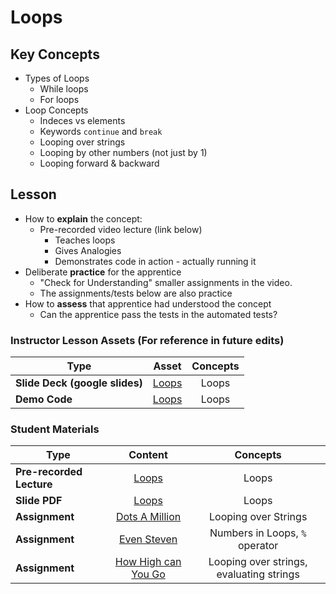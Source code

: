 # Loops

## Key Concepts
- Types of Loops
  - While loops
  - For loops
- Loop Concepts
  - Indeces vs elements
  - Keywords `continue` and `break`
  - Looping over strings
  - Looping by other numbers (not just by 1)
  - Looping forward & backward


## Lesson
- How to **explain** the concept:
  - Pre-recorded video lecture (link below)
    - Teaches loops
    - Gives Analogies
    - Demonstrates code in action - actually running it
- Deliberate **practice** for the apprentice
  - "Check for Understanding" smaller assignments in the video.
  - The assignments/tests below are also practice
- How to **assess** that apprentice had understood the concept
  - Can the apprentice pass the tests in the automated tests?

### Instructor Lesson Assets (For reference in future edits)

| Type                        | Asset                               | Concepts  |
| --------------------------- |:----------------------------------: | :-----:|
| **Slide Deck (google slides)**   | [Loops](https://docs.google.com/presentation/d/1lIMgcqskBNY-Gc2Qeg-__Qyv58ZJXwYQAI8ajrs7btE/edit?usp=sharing) |    Loops     |
| **Demo Code**   | [Loops](demo.js) |    Loops     |


### Student Materials

| Type                        | Content                               | Concepts |
| --------------------------- |:----------------------------------: | :-----:|
| **Pre-recorded Lecture**   | [Loops](https://youtu.be/O6GD-rKLYSY) |    Loops     |
| **Slide PDF**   | [Loops](loops.pdf) |    Loops     |
| **Assignment**   | [Dots A Million](https://jsbin.com/puyumuw/1/edit?js,output) | Looping over Strings |
| **Assignment**   | [Even Steven](https://jsbin.com/vetahac/2/edit?js,output) | Numbers in Loops, `%` operator |
| **Assignment**   | [How High can You Go](https://jsbin.com/gefosir/2/edit?js,output) | Looping over strings, evaluating strings |
